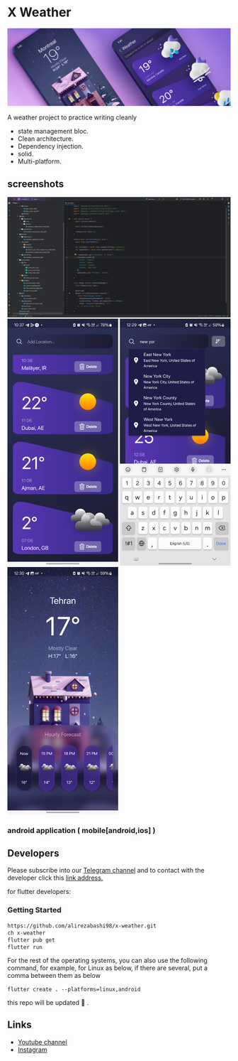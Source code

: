 # X Weather
<p float="left">
  <img src="screenshot/cover.jpg" alt="x weather cover" />
</p>

A weather project to practice writing cleanly
* state management bloc.
* Clean architecture.
* Dependency injection.
* solid.
* Multi-platform.

## screenshots
<p float="left">
  <img src="screenshot/folder_structure.png" alt="x weather folder structure" />
  <img src="screenshot/home.png" width="250px"  alt="home screen" />
  <img src="screenshot/search.png" width="250px"  alt="search box" />
  <img src="screenshot/detail.png" width="250px"  alt="search box" />
</p>

### android application ( mobile[android,ios] )


## Developers
Please subscribe into our [Telegram channel](https://t.me/alirezabashi_98) and to contact with the developer click this [link address.](https://t.me/alirezabashi98)

for flutter developers:
### Getting Started
```shel
https://github.com/alirezabashi98/x-weather.git
ch x-weather
flutter pub get
flutter run 
```

For the rest of the operating systems, you can also use the following command, for example, for Linux as below, if there are several, put a comma between them as below

```shel
flutter create . --platforms=linux,android
```

this repo will be updated :blue_heart: .


## Links

* [Youtube channel](https://www.youtube.com/@alirezabashi98)
* [Instagram](https://instagram.com/alirezabashi98)
